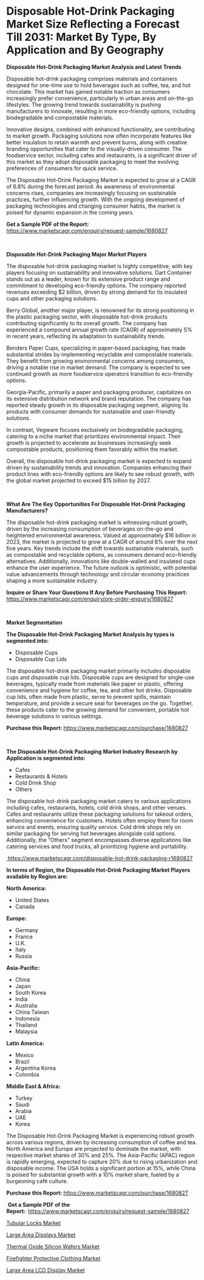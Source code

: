 <p><h1>Disposable Hot-Drink Packaging Market Size Reflecting a Forecast Till 2031: Market By Type, By Application and By Geography</h1></p><p><strong>Disposable Hot-Drink Packaging Market Analysis and Latest Trends</strong></p>
<p><p>Disposable hot-drink packaging comprises materials and containers designed for one-time use to hold beverages such as coffee, tea, and hot chocolate. This market has gained notable traction as consumers increasingly prefer convenience, particularly in urban areas and on-the-go lifestyles. The growing trend towards sustainability is pushing manufacturers to innovate, resulting in more eco-friendly options, including biodegradable and compostable materials. </p><p>Innovative designs, combined with enhanced functionality, are contributing to market growth. Packaging solutions now often incorporate features like better insulation to retain warmth and prevent burns, along with creative branding opportunities that cater to the visually-driven consumer. The foodservice sector, including cafes and restaurants, is a significant driver of this market as they adopt disposable packaging to meet the evolving preferences of consumers for quick service.</p><p>The Disposable Hot-Drink Packaging Market is expected to grow at a CAGR of 6.8% during the forecast period. As awareness of environmental concerns rises, companies are increasingly focusing on sustainable practices, further influencing growth. With the ongoing development of packaging technologies and changing consumer habits, the market is poised for dynamic expansion in the coming years.</p></p>
<p><strong>Get a Sample PDF of the Report:&nbsp;</strong> <a href="https://www.marketscagr.com/enquiry/request-sample/1680827?utm_campaign=1259&utm_medium=2&utm_source=Github&utm_content=ia&utm_term=04102024&utm_id=disposable-hot-drink-packaging">https://www.marketscagr.com/enquiry/request-sample/1680827</a></p>
<p>&nbsp;</p>
<p><strong>Disposable Hot-Drink Packaging Major Market Players</strong></p>
<p><p>The disposable hot-drink packaging market is highly competitive, with key players focusing on sustainability and innovative solutions. Dart Container stands out as a leader, known for its extensive product range and commitment to developing eco-friendly options. The company reported revenues exceeding $2 billion, driven by strong demand for its insulated cups and other packaging solutions.</p><p>Berry Global, another major player, is renowned for its strong positioning in the plastic packaging sector, with disposable hot-drink products contributing significantly to its overall growth. The company has experienced a compound annual growth rate (CAGR) of approximately 5% in recent years, reflecting its adaptation to sustainability trends.</p><p>Benders Paper Cups, specializing in paper-based packaging, has made substantial strides by implementing recyclable and compostable materials. They benefit from growing environmental concerns among consumers, driving a notable rise in market demand. The company is expected to see continued growth as more foodservice operators transition to eco-friendly options.</p><p>Georgia-Pacific, primarily a paper and packaging producer, capitalizes on its extensive distribution network and brand reputation. The company has reported steady growth in its disposable packaging segment, aligning its products with consumer demands for sustainable and user-friendly solutions.</p><p>In contrast, Vegware focuses exclusively on biodegradable packaging, catering to a niche market that prioritizes environmental impact. Their growth is projected to accelerate as businesses increasingly seek compostable products, positioning them favorably within the market.</p><p>Overall, the disposable hot-drink packaging market is expected to expand driven by sustainability trends and innovation. Companies enhancing their product lines with eco-friendly options are likely to see robust growth, with the global market projected to exceed $15 billion by 2027.</p></p>
<p>&nbsp;</p>
<p><strong>What Are The Key Opportunities For Disposable Hot-Drink Packaging Manufacturers?</strong></p>
<p><p>The disposable hot-drink packaging market is witnessing robust growth, driven by the increasing consumption of beverages on-the-go and heightened environmental awareness. Valued at approximately $16 billion in 2023, the market is projected to grow at a CAGR of around 6% over the next five years. Key trends include the shift towards sustainable materials, such as compostable and recyclable options, as consumers demand eco-friendly alternatives. Additionally, innovations like double-walled and insulated cups enhance the user experience. The future outlook is optimistic, with potential value advancements through technology and circular economy practices shaping a more sustainable industry.</p></p>
<p><strong>Inquire or Share Your Questions If Any Before Purchasing This Report:</strong> <a href="https://www.marketscagr.com/enquiry/pre-order-enquiry/1680827?utm_campaign=1259&utm_medium=2&utm_source=Github&utm_content=ia&utm_term=04102024&utm_id=disposable-hot-drink-packaging">https://www.marketscagr.com/enquiry/pre-order-enquiry/1680827</a></p>
<p>&nbsp;</p>
<p><strong>Market Segmentation</strong></p>
<p><strong>The Disposable Hot-Drink Packaging Market Analysis by types is segmented into:</strong></p>
<p><ul><li>Disposable Cups</li><li>Disposable Cup Lids</li></ul></p>
<p><p>The disposable hot-drink packaging market primarily includes disposable cups and disposable cup lids. Disposable cups are designed for single-use beverages, typically made from materials like paper or plastic, offering convenience and hygiene for coffee, tea, and other hot drinks. Disposable cup lids, often made from plastic, serve to prevent spills, maintain temperature, and provide a secure seal for beverages on the go. Together, these products cater to the growing demand for convenient, portable hot beverage solutions in various settings.</p></p>
<p><strong>Purchase this Report:&nbsp;</strong><a href="https://www.marketscagr.com/purchase/1680827?utm_campaign=1259&utm_medium=2&utm_source=Github&utm_content=ia&utm_term=04102024&utm_id=disposable-hot-drink-packaging">https://www.marketscagr.com/purchase/1680827</a></p>
<p>&nbsp;</p>
<p><strong>The Disposable Hot-Drink Packaging Market Industry Research by Application is segmented into:</strong></p>
<p><ul><li>Cafes</li><li>Restaurants & Hotels</li><li>Cold Drink Shop</li><li>Others</li></ul></p>
<p><p>The disposable hot-drink packaging market caters to various applications including cafes, restaurants, hotels, cold drink shops, and other venues. Cafes and restaurants utilize these packaging solutions for takeout orders, enhancing convenience for customers. Hotels often employ them for room service and events, ensuring quality service. Cold drink shops rely on similar packaging for serving hot beverages alongside cold options. Additionally, the "Others" segment encompasses diverse applications like catering services and food trucks, all prioritizing hygiene and portability.</p></p>
<p><a href="https://www.marketscagr.com/disposable-hot-drink-packaging-r1680827?utm_campaign=1259&utm_medium=2&utm_source=Github&utm_content=ia&utm_term=04102024&utm_id=disposable-hot-drink-packaging">&nbsp;https://www.marketscagr.com/disposable-hot-drink-packaging-r1680827</a></p>
<p><strong>In terms of Region, the Disposable Hot-Drink Packaging Market Players available by Region are:</strong></p>
<p>
    <p> <strong> North America: </strong>
        <ul>
            <li>United States</li>
            <li>Canada</li>
        </ul>
        </p> 
    <p> <strong> Europe: </strong>
        <ul>
            <li>Germany</li>
            <li>France</li>
            <li>U.K.</li>
            <li>Italy</li>
            <li>Russia</li>
        </ul>
        </p> 
    <p> <strong> Asia-Pacific: </strong>
        <ul>
            <li>China</li>
            <li>Japan</li>
            <li>South Korea</li>
            <li>India</li>
            <li>Australia</li>
            <li>China Taiwan</li>
            <li>Indonesia</li>
            <li>Thailand</li>
            <li>Malaysia</li>
        </ul>
        </p> 
    <p> <strong> Latin America: </strong>
        <ul>
            <li>Mexico</li>
            <li>Brazil</li>
            <li>Argentina Korea</li>
            <li>Colombia</li>
        </ul>
        </p> 
    <p> <strong> Middle East & Africa: </strong>
        <ul>
            <li>Turkey</li>
            <li>Saudi</li>
            <li>Arabia</li>
            <li>UAE</li>
            <li>Korea</li>
        </ul>
    </p>
    </p>
<p><p>The Disposable Hot-Drink Packaging Market is experiencing robust growth across various regions, driven by increasing consumption of coffee and tea. North America and Europe are projected to dominate the market, with respective market shares of 30% and 25%. The Asia-Pacific (APAC) region is rapidly emerging, expected to capture 20% due to rising urbanization and disposable income. The USA holds a significant portion at 15%, while China is poised for substantial growth with a 10% market share, fueled by a burgeoning café culture.</p></p>
<p><strong>Purchase this Report: </strong><a href="https://www.marketscagr.com/purchase/1680827?utm_campaign=1259&utm_medium=2&utm_source=Github&utm_content=ia&utm_term=04102024&utm_id=disposable-hot-drink-packaging">https://www.marketscagr.com/purchase/1680827</a></p>
<p>&nbsp;<strong>Get a Sample PDF of the Report:&nbsp;&nbsp;</strong><a href="https://www.marketscagr.com/enquiry/request-sample/1680827?utm_campaign=1259&utm_medium=2&utm_source=Github&utm_content=ia&utm_term=04102024&utm_id=disposable-hot-drink-packaging">https://www.marketscagr.com/enquiry/request-sample/1680827</a></p>
<p><strong></strong></p>
<p><p><a href="https://www.linkedin.com/pulse/global-tubular-locks-market-status-2024-2031-forecast-region-upidc?utm_campaign=1259&utm_medium=2&utm_source=Github&utm_content=ia&utm_term=04102024&utm_id=disposable-hot-drink-packaging">Tubular Locks Market</a></p><p><a href="https://issuu.com/reportprime-2/docs/large-area-displays-market-size-203_7adfcde2429da4?utm_campaign=1259&utm_medium=2&utm_source=Github&utm_content=ia&utm_term=04102024&utm_id=disposable-hot-drink-packaging">Large Area Displays Market</a></p><p><a href="https://www.linkedin.com/pulse/global-thermal-oxide-silicon-wafers-industry-analysis-fxwpe?utm_campaign=1259&utm_medium=2&utm_source=Github&utm_content=ia&utm_term=04102024&utm_id=disposable-hot-drink-packaging">Thermal Oxide Silicon Wafers Market</a></p><p><a href="https://www.linkedin.com/pulse/firefighter-protective-clothing-market-trends-insights-type-application-hpjfc?utm_campaign=1259&utm_medium=2&utm_source=Github&utm_content=ia&utm_term=04102024&utm_id=disposable-hot-drink-packaging">Firefighter Protective Clothing Market</a></p><p><a href="https://issuu.com/reportprime-2/docs/large-area-lcd-display-market-size-_0b64c51193b519?utm_campaign=1259&utm_medium=2&utm_source=Github&utm_content=ia&utm_term=04102024&utm_id=disposable-hot-drink-packaging">Large Area LCD Display Market</a></p></p>